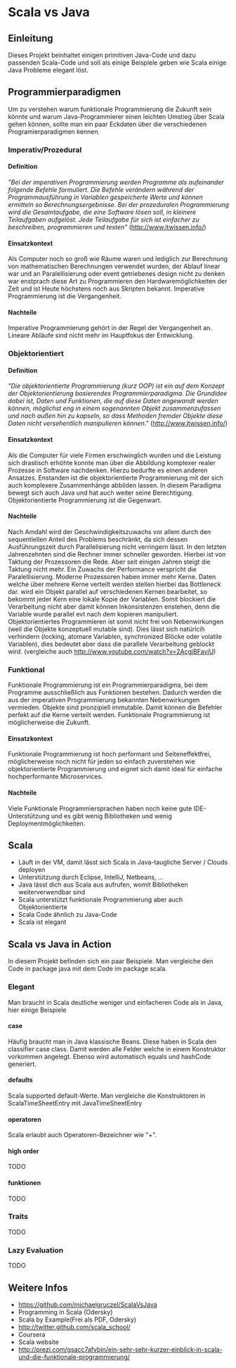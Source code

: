 # Scala vs Java

## Einleitung

Dieses Projekt beinhaltet einigen primitiven Java-Code und dazu
passenden Scala-Code und soll als einige Beispiele geben
wie Scala einige Java Probleme elegant löst.

## Programmierparadigmen

Um zu verstehen warum funktionale Programmierung die Zukunft
sein könnte und warum Java-Programmierer einen leichten Umstieg über Scala
gehen können, sollte man ein paar Eckdaten über die verschiedenen
Programierparadigmen kennen.

### Imperativ/Prozedural

#### Definition

*"Bei der imperativen Programmierung werden Programme als aufeinander folgende Befehle formuliert.
Die Befehle verändern während der Programmausführung in Variablen gespeicherte Werte und können
ermitteln so Berechnungsergebnisse.
Bei der prozeduralen Programmierung wird die Gesamtaufgabe, die eine Software lösen soll,
in kleinere Teilaufgaben aufgelöst. Jede Teilaufgabe für sich ist einfacher zu beschreiben,
programmieren und testen"* (http://www.itwissen.info/)

#### Einsatzkontext

Als Computer noch so groß wie Räume waren und lediglich zur Berechnung von mathematischen
Berechnungen verwendet wurden, der Ablauf linear war und an Paralellisierung oder event getriebenes
design nicht zu denken war enstprach diese Art zu Programmieren den Hardwaremöglichkeiten der
Zeit und ist Heute höchstens noch aus Skripten bekannt.
Imperative Programmierung ist die Vergangenheit.

#### Nachteile
Imperative Programmierung gehört in der Regel der Vergangenheit an. Lineare Abläufe
sind nicht mehr im Hauptfokus der Entwicklung.

### Objektorientiert

#### Definition

*"Die objektorientierte Programmierung (kurz OOP) ist ein auf dem Konzept der
Objektorientierung basierendes Programmierparadigma.
Die Grundidee dabei ist, Daten und Funktionen, die auf
diese Daten angewandt werden können, möglichst eng in
einem sogenannten Objekt zusammenzufassen und nach
außen hin zu kapseln, so dass Methoden fremder
Objekte diese Daten nicht versehentlich manipulieren
können."* (http://www.itwissen.info/)

#### Einsatzkontext

Als die Computer für viele Firmen erschwinglich wurden und die Leistung sich drastisch erhöhte
konnte man über die Abbildung komplexer realer Prozesse in Software nachdenken. Hierzu bedurfte
es einen anderen Ansatzes. Enstanden ist die objektorientierte Programmierung mit der sich auch
komplexere Zusammenhänge abbilden lassen. In diesem Paradigma bewegt sich auch Java und hat auch
weiter seine Berechtigung.
Objektorientierte Programmierung ist die Gegenwart.

#### Nachteile

Nach Amdahl wird der Geschwindigkeitszuwachs vor allem durch den sequentiellen
Anteil des Problems beschränkt, da sich dessen Ausführungszeit durch
Parallelisierung nicht verringern lässt. In den letzten Jahrenzehnten sind
die Rechner immer schneller geworden. Hierbei ist von Taktung der Prozessoren die Rede.
Aber seit einigen Jahren steigt die Taktung nicht mehr. Ein Zuwachs der
Performance verspricht die Paralellisierung. Moderne Prozessoren haben immer mehr Kerne.
Daten welche über mehrere Kerne verteilt werden stellen hierbei das Bottleneck dar.
wird ein Objekt parallel auf verschiedenen Kernen bearbeitet, so bekommt jeder Kern
eine lokale Kopie der Variablen. Somit blockiert die
Verarbeitung nicht aber damit können Inkonsistenzen enstehen, denn
die Variable wurde parallel evt nach dem kopieren manipuliert.
Objektorientiertes Programmieren ist somit nicht frei von Nebenwirkungen
(weil die Objekte konzeptuell mutable sind).
Dies lässt sich natürlcih verhindern (locking, atomare Variablen,
synchronized Blöcke oder volatile Variablen), dies bedeutet aber dass
die parallele Verarbeitung geblockt wird.
(vergleiche auch http://www.youtube.com/watch?v=2AcgjBFaviU)


### Funktional

Funktionale Programmierung ist ein Programmierparadigma, bei dem Programme ausschließlich aus
Funktionen bestehen. Dadurch werden die aus der imperativen Programmierung bekannten Nebenwirkungen vermieden.
Objekte sind pronzipiell immutable. Damit können die Befehler perfekt auf die Kerne verteilt werden.
Funktionale Programmierung ist möglicherweise die Zukunft.

#### Einsatzkontext

Funktionale Programmierung ist hoch performant und Seiteneffektfrei, möglicherweise noch nicht
für jeden so einfach zuverstehen wie objektorientierte Programmierung und eignet sich damit
ideal für einfache hochperformante Microservices.

#### Nachteile

Viele Funktionale Programmiersprachen haben noch keine gute IDE-Unterstützung
und es gibt wenig Bibliotheken und wenig Deploymentmöglichkeiten.

## Scala

* Läuft in der VM, damit lässt sich Scala in Java-taugliche Server / Clouds deployen
* Unterstützung durch Eclipse, IntelliJ, Netbeans, ...
* Java lässt dich aus Scala aus aufrufen, womit Bibliotheken weiterverwendbar sind
* Scala unterstützt funktionale Programmierung aber auch Objektorientierte
* Scala Code ähnlich zu Java-Code
* Scala ist elegant

## Scala vs Java in Action

In diesem Projekt befinden sich ein paar Beispiele.
Man vergleiche den Code in package java mit dem
Code im package scala.

### Elegant

Man braucht in Scala deutliche weniger und einfacheren Code als in Java, hier einige Beispiele

#### case

Häufig braucht man in Java klassische Beans. Diese haben in Scala den classifier case class.
Damit werden alle Felder welche in einem Konstruktor vorkommen angelegt. Ebenso wird automatisch
equals und hashCode generiert.

#### defaults

Scala supported default-Werte. Man vergleiche die Konstruktoren in ScalaTimeSheetEntry mit JavaTimeSheetEntry

#### operatoren

Scala erlaubt auch Operatoren-Bezeichner wie "+".

#### high order

TODO

#### funktionen

TODO

### Traits

TODO

### Lazy Evaluation

TODO

## Weitere Infos

* https://github.com/michaelgruczel/ScalaVsJava
* Programming in Scala (Odersky)
* Scala by Example(Frei als PDF, Odersky)
* http://twitter.github.com/scala_school/
* Coursera
* Scala website
* http://prezi.com/gsacc7afvbin/ein-sehr-sehr-kurzer-einblick-in-scala-und-die-funktionale-programmierung/

